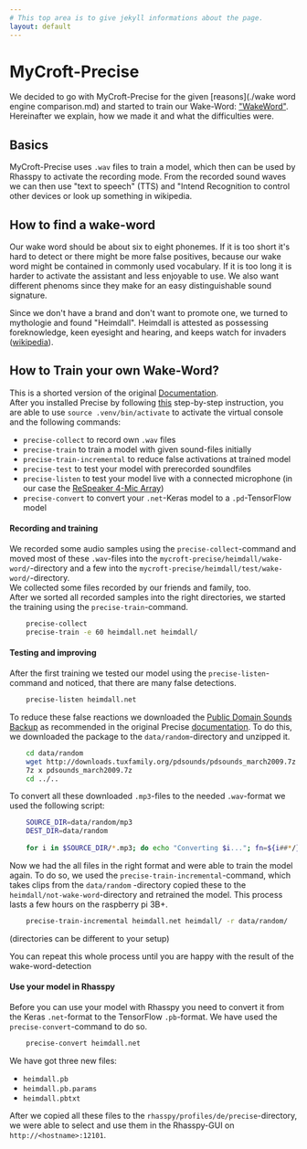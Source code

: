 ```yaml
---
# This top area is to give jekyll informations about the page.
layout: default
---
```


# MyCroft-Precise

We decided to go with MyCroft-Precise for the given [reasons](./wake word engine comparison.md) and started to train our
Wake-Word: ["WakeWord"](./wake-word.md). Hereinafter we explain, how we made it and what the difficulties were.

## Basics

MyCroft-Precise uses `.wav` files to train a model, which then can be used by Rhasspy to activate the recording mode.
From the recorded sound waves we can then use "text to speech" (TTS) and "Intend Recognition to control other devices
or  look up something in wikipedia. 


## How to find a wake-word

Our wake word should be about six to eight phonemes. If it is too short it's hard to detect or there might be more false
positives, because our wake word might be contained in commonly used vocabulary. If it is too long it is harder to activate
the assistant and less enjoyable to use. We also want different phenoms since they make for an easy distinguishable sound
signature. 

Since we don't have a brand and don't want to promote one, we turned to mythologie and found "Heimdall". Heimdall is 
attested as possessing foreknowledge, keen eyesight and hearing, and keeps watch for invaders 
([wikipedia](https://en.wikipedia.org/wiki/Heimdallr)).

## How to Train your own Wake-Word?

This is a shorted version of the original 
[Documentation](https://github.com/MycroftAI/mycroft-precise/wiki/Training-your-own-wake-word).  
After you installed Precise by following [this](https://github.com/MycroftAI/mycroft-precise#source-install) 
step-by-step instruction, you are able to use `source .venv/bin/activate` to activate the virtual console and the 
following commands:  
- `precise-collect` to record own `.wav` files
- `precise-train` to train a model with given sound-files initially
- `precise-train-incremental` to reduce false activations at trained model
- `precise-test` to test your model with prerecorded soundfiles
- `precise-listen` to test your model live with a connected microphone (in our case the 
[ReSpeaker 4-Mic Array](https://wiki.seeedstudio.com/ReSpeaker_4_Mic_Array_for_Raspberry_Pi/))
- `precise-convert` to convert your `.net`-Keras model to a `.pd`-TensorFlow model

#### Recording and training

We recorded some audio samples using the `precise-collect`-command and moved most of these `.wav`-files into the 
`mycroft-precise/heimdall/wake-word/`-directory and a few into the `mycroft-precise/heimdall/test/wake-word/`-directory.  
We collected some files recorded by our friends and family, too.  
After we sorted all recorded samples into the right directories, we started the training using the `precise-train`-command.  
```bash
    precise-collect
    precise-train -e 60 heimdall.net heimdall/
```

#### Testing and improving

After the first training we tested our model using the `precise-listen`-command and noticed, that there are many false 
detections.
```bash
    precise-listen heimdall.net
```
To reduce these false reactions we downloaded the [Public Domain Sounds Backup](http://pdsounds.tuxfamily.org/) as 
recommended in the original Precise 
[documentation](https://github.com/MycroftAI/mycroft-precise/wiki/Training-your-own-wake-word#Method-2).
To do this, we downloaded the package to the `data/random`-directory and unzipped it.
```bash
    cd data/random
    wget http://downloads.tuxfamily.org/pdsounds/pdsounds_march2009.7z
    7z x pdsounds_march2009.7z
    cd ../..
```
To convert all these downloaded `.mp3`-files to the needed `.wav`-format we used the following script:
```bash
    SOURCE_DIR=data/random/mp3
    DEST_DIR=data/random
    
    for i in $SOURCE_DIR/*.mp3; do echo "Converting $i..."; fn=${i##*/}; ffmpeg -i "$i" -acodec pcm_s16le -ar 16000 -ac 1 -f wav "$DEST_DIR/${fn%.*}.wav"; done
```
Now we had the all files in the right format and were able to train the model again.
To do so, we used the `precise-train-incremental`-command, which takes clips from the `data/random`
-directory copied these to the `heimdall/not-wake-word`-directory and retrained the model.
This process lasts a few hours on the raspberry pi 3B+.
```bash
    precise-train-incremental heimdall.net heimdall/ -r data/random/
```
(directories can be different to your setup)

You can repeat this whole process until you are happy with the result of the wake-word-detection

#### Use your model in Rhasspy

Before you can use your model with Rhasspy you need to convert it from the Keras `.net`-format to the TensorFlow `.pb`-format.
We have used the `precise-convert`-command to do so.
```bash
    precise-convert heimdall.net
```
We have got three new files:

- `heimdall.pb`
- `heimdall.pb.params`
- `heimdall.pbtxt`

After we copied all these files to the `rhasspy/profiles/de/precise`-directory, we were able to select and use them in 
the Rhasspy-GUI on `http://<hostname>:12101`.
